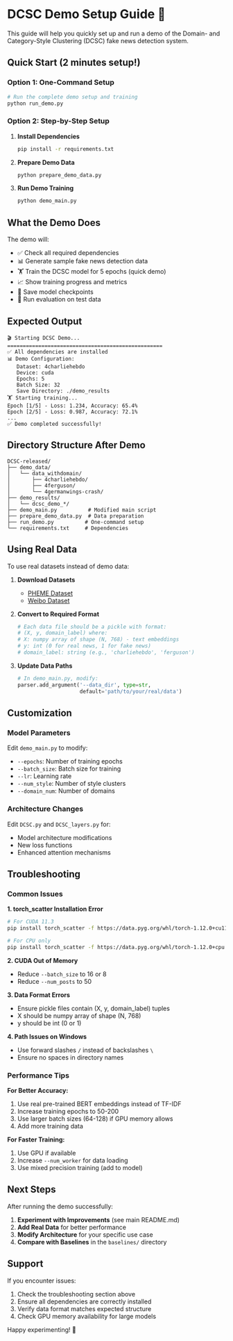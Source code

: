 # DCSC Demo Setup Guide 🚀

This guide will help you quickly set up and run a demo of the Domain- and Category-Style Clustering (DCSC) fake news detection system.

## Quick Start (2 minutes setup!)

### Option 1: One-Command Setup
```bash
# Run the complete demo setup and training
python run_demo.py
```

### Option 2: Step-by-Step Setup

1. **Install Dependencies**
   ```bash
   pip install -r requirements.txt
   ```

2. **Prepare Demo Data**
   ```bash
   python prepare_demo_data.py
   ```

3. **Run Demo Training**
   ```bash
   python demo_main.py
   ```

## What the Demo Does

The demo will:
- ✅ Check all required dependencies
- 📊 Generate sample fake news detection data
- 🏋️ Train the DCSC model for 5 epochs (quick demo)
- 📈 Show training progress and metrics
- 💾 Save model checkpoints
- 🧪 Run evaluation on test data

## Expected Output

```
🎬 Starting DCSC Demo...
==================================================
✅ All dependencies are installed
📊 Demo Configuration:
   Dataset: 4charliehebdo
   Device: cuda
   Epochs: 5
   Batch Size: 32
   Save Directory: ./demo_results
🏋️ Starting training...
Epoch [1/5] - Loss: 1.234, Accuracy: 65.4%
Epoch [2/5] - Loss: 0.987, Accuracy: 72.1%
...
✅ Demo completed successfully!
```

## Directory Structure After Demo

```
DCSC-released/
├── demo_data/
│   └── data_withdomain/
│       ├── 4charliehebdo/
│       ├── 4ferguson/
│       └── 4germanwings-crash/
├── demo_results/
│   └── dcsc_demo_*/
├── demo_main.py          # Modified main script
├── prepare_demo_data.py  # Data preparation
├── run_demo.py          # One-command setup
└── requirements.txt     # Dependencies
```

## Using Real Data

To use real datasets instead of demo data:

1. **Download Datasets**
   - [PHEME Dataset](https://figshare.com/articles/dataset/PHEME_dataset_of_rumours_and_non-rumours/4010619)
   - [Weibo Dataset](https://github.com/ICTMCG/Characterizing-Weibo-Multi-Domain-False-News)

2. **Convert to Required Format**
   ```python
   # Each data file should be a pickle with format:
   # (X, y, domain_label) where:
   # X: numpy array of shape (N, 768) - text embeddings
   # y: int (0 for real news, 1 for fake news)
   # domain_label: string (e.g., 'charliehebdo', 'ferguson')
   ```

3. **Update Data Paths**
   ```python
   # In demo_main.py, modify:
   parser.add_argument('--data_dir', type=str, 
                       default='path/to/your/real/data')
   ```

## Customization

### Model Parameters
Edit `demo_main.py` to modify:
- `--epochs`: Number of training epochs
- `--batch_size`: Batch size for training
- `--lr`: Learning rate
- `--num_style`: Number of style clusters
- `--domain_num`: Number of domains

### Architecture Changes
Edit `DCSC.py` and `DCSC_layers.py` for:
- Model architecture modifications
- New loss functions
- Enhanced attention mechanisms

## Troubleshooting

### Common Issues

**1. torch_scatter Installation Error**
```bash
# For CUDA 11.3
pip install torch_scatter -f https://data.pyg.org/whl/torch-1.12.0+cu113.html

# For CPU only
pip install torch_scatter -f https://data.pyg.org/whl/torch-1.12.0+cpu.html
```

**2. CUDA Out of Memory**
- Reduce `--batch_size` to 16 or 8
- Reduce `--num_posts` to 50

**3. Data Format Errors**
- Ensure pickle files contain (X, y, domain_label) tuples
- X should be numpy array of shape (N, 768)
- y should be int (0 or 1)

**4. Path Issues on Windows**
- Use forward slashes `/` instead of backslashes `\`
- Ensure no spaces in directory names

### Performance Tips

**For Better Accuracy:**
1. Use real pre-trained BERT embeddings instead of TF-IDF
2. Increase training epochs to 50-200
3. Use larger batch sizes (64-128) if GPU memory allows
4. Add more training data

**For Faster Training:**
1. Use GPU if available
2. Increase `--num_worker` for data loading
3. Use mixed precision training (add to model)

## Next Steps

After running the demo successfully:

1. **Experiment with Improvements** (see main README.md)
2. **Add Real Data** for better performance
3. **Modify Architecture** for your specific use case
4. **Compare with Baselines** in the `baselines/` directory

## Support

If you encounter issues:
1. Check the troubleshooting section above
2. Ensure all dependencies are correctly installed
3. Verify data format matches expected structure
4. Check GPU memory availability for large models

Happy experimenting! 🎉
